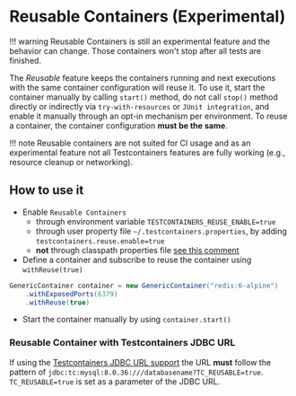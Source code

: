 # Reusable Containers (Experimental)

!!! warning 
    Reusable Containers is still an experimental feature and the behavior can change.
    Those containers won't stop after all tests are finished.

The *Reusable* feature keeps the containers running and next executions with the same container configuration
will reuse it. To use it, start the container manually by calling `start()` method, do not call `stop()` method
directly or indirectly via `try-with-resources` or `JUnit integration`, and enable it manually through an
opt-in mechanism per environment. To reuse a container, the container configuration **must be the same**.

!!! note
    Reusable containers are not suited for CI usage and as an experimental feature
    not all Testcontainers features are fully working (e.g., resource cleanup
    or networking).

## How to use it

* Enable `Reusable Containers` 
    * through environment variable `TESTCONTAINERS_REUSE_ENABLE=true` 
    * through user property file `~/.testcontainers.properties`, by adding `testcontainers.reuse.enable=true` 
    * **not** through classpath properties file [see this comment](https://github.com/testcontainers/testcontainers-java/issues/5364#issuecomment-1125907734)
* Define a container and subscribe to reuse the container using `withReuse(true)`

```java
GenericContainer container = new GenericContainer("redis:6-alpine")
    .withExposedPorts(6379)
    .withReuse(true)
```

* Start the container manually by using `container.start()`

### Reusable Container with Testcontainers JDBC URL

If using the [Testcontainers JDBC URL support](../../modules/databases/jdbc#database-containers-launched-via-jdbc-url-scheme)
the URL **must** follow the pattern of `jdbc:tc:mysql:8.0.36:///databasename?TC_REUSABLE=true`.
`TC_REUSABLE=true` is set as a parameter of the JDBC URL.
